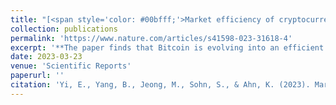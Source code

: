 ```yaml
---
title: "[<span style='color: #00bfff;'>Market efficiency of cryptocurrency: evidence from the Bitcoin market</span>](https://www.nature.com/articles/s41598-023-31618-4)"
collection: publications
permalink: 'https://www.nature.com/articles/s41598-023-31618-4'
excerpt: '**The paper finds that Bitcoin is evolving into an efficient market, where speculators might encounter difficulty in exploiting profitable trading strategies**'
date: 2023-03-23
venue: 'Scientific Reports'
paperurl: ''
citation: 'Yi, E., Yang, B., Jeong, M., Sohn, S., & Ahn, K. (2023). Market efficiency of cryptocurrency: evidence from the Bitcoin market. Scientific Reports, 13(1), 4789.'
---
```

